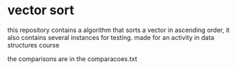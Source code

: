 # vector sort
 this repository contains a algorithm that sorts a vector in ascending order, it also contains several instances for testing. made for an activity in data structures course

the comparisons are in the comparacoes.txt
